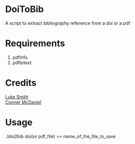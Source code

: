 # DoiToBib
A script to extract bibliography reference from a doi or a pdf


# Requirements
1. pdfinfo
2. pdftotext

# Credits
[Luke Smith](https://www.youtube.com/watch?v=ksAfmJfdub0&t=483s)  
[Conner McDaniel](https://www.youtube.com/watch?v=nO4T8JDNYG0&t=214s)

# Usage
./doi2bib doi(or pdf_file) >> name_of_the_file_to_save
